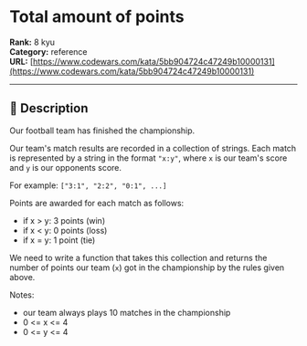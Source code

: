 # Total amount of points

**Rank:** 8 kyu  
**Category:** reference  
**URL:** [https://www.codewars.com/kata/5bb904724c47249b10000131](https://www.codewars.com/kata/5bb904724c47249b10000131)

---

## 📝 Description

Our football team has finished the championship.

Our team's match results are recorded in a collection of strings. Each match is represented by a string in the format `"x:y"`, where `x` is our team's score and `y` is our opponents score.

For example:
```["3:1", "2:2", "0:1", ...]```

Points are awarded for each match as follows:
- if x > y: 3 points (win)
- if x < y: 0 points (loss)
- if x = y: 1 point  (tie)

We need to write a function that takes this collection and returns the number of points our team (`x`) got in the championship by the rules given above.

Notes:
- our team always plays 10 matches in the championship
- 0 <= x <= 4
- 0 <= y <= 4
